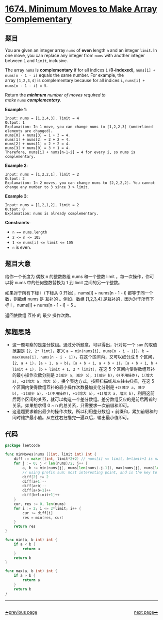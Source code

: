 # [1674. Minimum Moves to Make Array Complementary](https://leetcode.com/problems/minimum-moves-to-make-array-complementary/)

## 题目

You are given an integer array `nums` of **even** length `n` and an integer `limit`. In one move, you can replace any integer from `nums` with another integer between `1` and `limit`, inclusive.

The array `nums` is **complementary** if for all indices `i` (**0-indexed**), `nums[i] + nums[n - 1 - i]` equals the same number. For example, the array `[1,2,3,4]` is complementary because for all indices `i`, `nums[i] + nums[n - 1 - i] = 5`.

Return the ***minimum** number of moves required to make* `nums` ***complementary***.

**Example 1**:

```
Input: nums = [1,2,4,3], limit = 4
Output: 1
Explanation: In 1 move, you can change nums to [1,2,2,3] (underlined elements are changed).
nums[0] + nums[3] = 1 + 3 = 4.
nums[1] + nums[2] = 2 + 2 = 4.
nums[2] + nums[1] = 2 + 2 = 4.
nums[3] + nums[0] = 3 + 1 = 4.
Therefore, nums[i] + nums[n-1-i] = 4 for every i, so nums is complementary.
```

**Example 2**:

```
Input: nums = [1,2,2,1], limit = 2
Output: 2
Explanation: In 2 moves, you can change nums to [2,2,2,2]. You cannot change any number to 3 since 3 > limit.
```

**Example 3**:

```
Input: nums = [1,2,1,2], limit = 2
Output: 0
Explanation: nums is already complementary.
```

**Constraints**:

- `n == nums.length`
- `2 <= n <= 105`
- `1 <= nums[i] <= limit <= 105`
- `n` is even.

## 题目大意

给你一个长度为 偶数 n 的整数数组 nums 和一个整数 limit 。每一次操作，你可以将 nums 中的任何整数替换为 1 到 limit 之间的另一个整数。

如果对于所有下标 i（下标从 0 开始），nums[i] + nums[n - 1 - i] 都等于同一个数，则数组 nums 是 互补的 。例如，数组 [1,2,3,4] 是互补的，因为对于所有下标 i ，nums[i] + nums[n - 1 - i] = 5 。

返回使数组 互补 的 最少 操作次数。

## 解题思路

- 这一题考察的是差分数组。通过分析题意，可以得出，针对每一个 `sum` 的取值范围是 `[2, 2* limt]`，定义 `a = min(nums[i], nums[n - i - 1])`，`b = max(nums[i], nums[n - i - 1])`，在这个区间内，又可以细分成 5 个区间，`[2, a + 1)`，`[a + 1, a + b)`，`[a + b + 1, a + b + 1)`，`[a + b + 1, b + limit + 1)`，`[b + limit + 1, 2 * limit)`，在这 5 个区间内使得数组互补的最小操作次数分别是 `2(减少 a, 减少 b)`，`1(减少 b)`，`0(不用操作)`，`1(增大 a)`，`+2(增大 a, 增大 b)`，换个表达方式，按照扫描线从左往右扫描，在这 5 个区间内使得数组互补的最小操作次数叠加变化分别是 `+2(减少 a, 减少 b)`，`-1(减少 a)`，`-1(不用操作)`，`+1(增大 a)`，`+1(增大 a, 增大 b)`，利用这前后两个区间的关系，就可以构造一个差分数组。差分数组反应的是前后两者的关系。如果想求得 0 ~ n 的总关系，只需要求一次前缀和即可。
- 这道题要求输出最少的操作次数，所以利用差分数组 + 前缀和，累加前缀和的同时维护最小值。从左往右扫描完一遍以后，输出最小值即可。

## 代码

```go
package leetcode

func minMoves(nums []int, limit int) int {
	diff := make([]int, limit*2+2) // nums[i] <= limit, b+limit+1 is maximum limit+limit+1
	for j := 0; j < len(nums)/2; j++ {
		a, b := min(nums[j], nums[len(nums)-j-1]), max(nums[j], nums[len(nums)-j-1])
		// using prefix sum: most interesting point, and is the key to reduce complexity
		diff[2] += 2
		diff[a+1]--
		diff[a+b]--
		diff[a+b+1]++
		diff[b+limit+1]++
	}
	cur, res := 0, len(nums)
	for i := 2; i <= 2*limit; i++ {
		cur += diff[i]
		res = min(res, cur)
	}
	return res
}

func min(a, b int) int {
	if a < b {
		return a
	}
	return b
}

func max(a, b int) int {
	if a > b {
		return a
	}
	return b
}
```



----------------------------------------------
<div style="display: flex;justify-content: space-between;align-items: center;">
<p><a href="https://books.halfrost.com/leetcode/ChapterFour/1600~1699/1673.Find-the-Most-Competitive-Subsequence/">⬅️previous page</a></p>
<p><a href="https://books.halfrost.com/leetcode/ChapterFour/1600~1699/1675.Minimize-Deviation-in-Array/">next page➡️</a></p>
</div>
